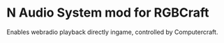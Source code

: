 # N Audio System mod for RGBCraft

Enables webradio playback directly ingame, controlled by Computercraft.



